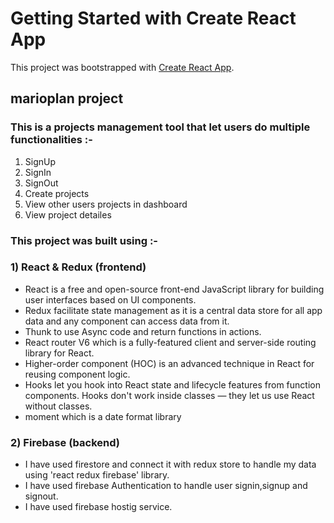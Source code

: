 # Getting Started with Create React App

This project was bootstrapped with [Create React App](https://github.com/facebook/create-react-app).

## marioplan project

### This is a projects management tool that let users do multiple functionalities :-

1) SignUp 
2) SignIn
3) SignOut
4) Create projects
5) View other users projects in dashboard
6) View project detailes


### This project was built using :-

### 1) React & Redux (frontend)

- React is a free and open-source front-end JavaScript library for building user interfaces based on UI components. 
- Redux facilitate state management as it is a central data store for all app data and any component can access data from it.
- Thunk to use Async code and return functions in actions.
- React router V6 which is a fully-featured client and server-side routing library for React.
- Higher-order component (HOC) is an advanced technique in React for reusing component logic. 
- Hooks let you hook into React state and lifecycle features from function components. Hooks don't work inside classes — they let us use React without classes. 
- moment which is a date format library

### 2) Firebase (backend)

- I have used firestore and connect it with redux store to handle my data using 'react redux firebase' library.
- I have used firebase Authentication to handle user signin,signup and signout.
- I have used firebase hostig service.
